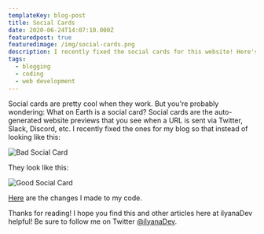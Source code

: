 ```yaml
---
templateKey: blog-post
title: Social Cards
date: 2020-06-24T14:07:10.000Z
featuredpost: true
featuredimage: /img/social-cards.png
description: I recently fixed the social cards for this website! Here's how.
tags:
  - blogging
  - coding
  - web development
---
```


Social cards are pretty cool when they work. But you're probably wondering: What on Earth is a social card? Social cards are the auto-generated website previews that you see when a URL is sent via Twitter, Slack, Discord, etc. I recently fixed the ones for my blog so that instead of looking like this:

![Bad Social Card](/img/social-cards-bad.png "Bad Social Card")

They look like this:

![Good Social Card](/img/social-cards-good.png "Good Social Card")

[Here](https://github.com/ilyanaDev/ilyanaDevBlog/commit/de5ba0b52bbc33cfccf125f4b285f59b8f5d3208) are the changes I made to my code.

Thanks for reading! I hope you find this and other articles here at ilyanaDev helpful! Be sure to follow me on Twitter [@ilyanaDev](https://twitter.com/ilyanaDev).
